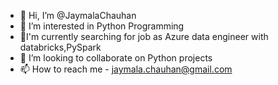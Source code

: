 - 👋 Hi, I’m @JaymalaChauhan
- 👀 I’m interested in Python Programming
- 🌱I'm currently searching for job as Azure data engineer with databricks,PySpark
- 💞️ I’m looking to collaborate on Python projects
- 📫 How to reach me - jaymala.chauhan@gmail.com

<!---
JaymalaChauhan/JaymalaChauhan is a ✨ special ✨ repository because its `README.md` (this file) appears on your GitHub profile.
You can click the Preview link to take a look at your changes.
--->
